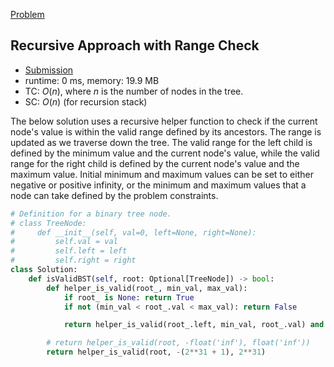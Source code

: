 [Problem](https://leetcode.com/problems/validate-binary-search-tree/)

## Recursive Approach with Range Check

- [Submission](https://leetcode.com/problems/validate-binary-search-tree/submissions/1630465505/)
- runtime: 0 ms, memory: 19.9 MB
- TC: $O(n)$, where $n$ is the number of nodes in the tree.
- SC: $O(n)$ (for recursion stack)

The below solution uses a recursive helper function to check if the current node's value is within the valid range defined by its ancestors. The range is updated as we traverse down the tree. The valid range for the left child is defined by the minimum value and the current node's value, while the valid range for the right child is defined by the current node's value and the maximum value. Initial minimum and maximum values can be set to either negative or positive infinity, or the minimum and maximum values that a node can take defined by the problem constraints.

```python
# Definition for a binary tree node.
# class TreeNode:
#     def __init__(self, val=0, left=None, right=None):
#         self.val = val
#         self.left = left
#         self.right = right
class Solution:
    def isValidBST(self, root: Optional[TreeNode]) -> bool:
        def helper_is_valid(root_, min_val, max_val):
            if root_ is None: return True
            if not (min_val < root_.val < max_val): return False

            return helper_is_valid(root_.left, min_val, root_.val) and helper_is_valid(root_.right, root_.val, max_val)

        # return helper_is_valid(root, -float('inf'), float('inf'))
        return helper_is_valid(root, -(2**31 + 1), 2**31)
```